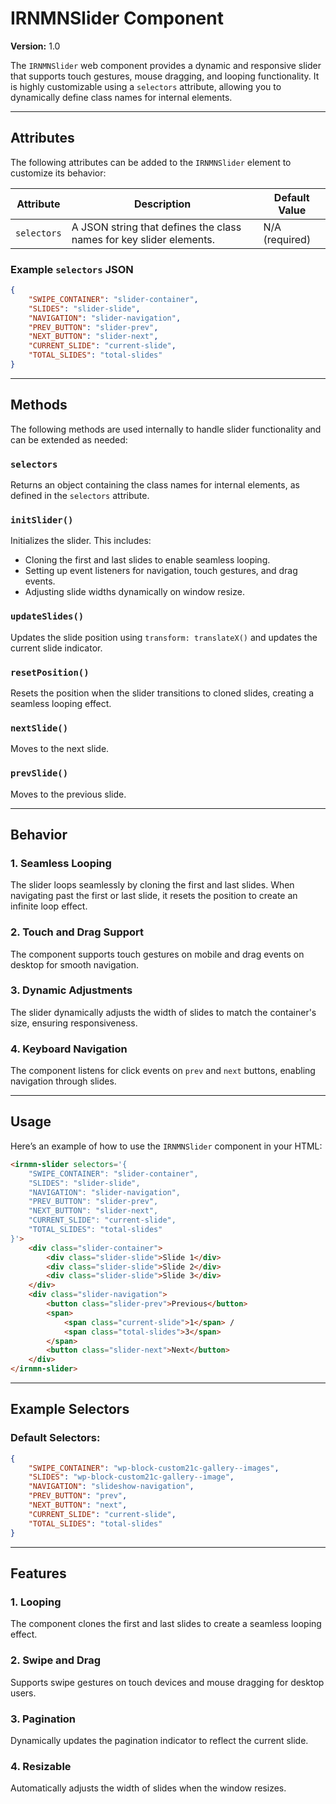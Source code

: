 # IRNMNSlider Component

**Version:** 1.0

The `IRNMNSlider` web component provides a dynamic and responsive slider that supports touch gestures, mouse dragging, and looping functionality. It is highly customizable using a `selectors` attribute, allowing you to dynamically define class names for internal elements.

---

## Attributes

The following attributes can be added to the `IRNMNSlider` element to customize its behavior:

| Attribute      | Description                                                                                      | Default Value                |
|----------------|--------------------------------------------------------------------------------------------------|------------------------------|
| `selectors`    | A JSON string that defines the class names for key slider elements.                              | N/A (required)               |

### Example `selectors` JSON

```json
{
    "SWIPE_CONTAINER": "slider-container",
    "SLIDES": "slider-slide",
    "NAVIGATION": "slider-navigation",
    "PREV_BUTTON": "slider-prev",
    "NEXT_BUTTON": "slider-next",
    "CURRENT_SLIDE": "current-slide",
    "TOTAL_SLIDES": "total-slides"
}
```

---

## Methods

The following methods are used internally to handle slider functionality and can be extended as needed:

### `selectors`
Returns an object containing the class names for internal elements, as defined in the `selectors` attribute.

### `initSlider()`
Initializes the slider. This includes:
- Cloning the first and last slides to enable seamless looping.
- Setting up event listeners for navigation, touch gestures, and drag events.
- Adjusting slide widths dynamically on window resize.

### `updateSlides()`
Updates the slide position using `transform: translateX()` and updates the current slide indicator.

### `resetPosition()`
Resets the position when the slider transitions to cloned slides, creating a seamless looping effect.

### `nextSlide()`
Moves to the next slide.

### `prevSlide()`
Moves to the previous slide.

---

## Behavior

### 1. **Seamless Looping**
The slider loops seamlessly by cloning the first and last slides. When navigating past the first or last slide, it resets the position to create an infinite loop effect.

### 2. **Touch and Drag Support**
The component supports touch gestures on mobile and drag events on desktop for smooth navigation.

### 3. **Dynamic Adjustments**
The slider dynamically adjusts the width of slides to match the container's size, ensuring responsiveness.

### 4. **Keyboard Navigation**
The component listens for click events on `prev` and `next` buttons, enabling navigation through slides.

---

## Usage

Here’s an example of how to use the `IRNMNSlider` component in your HTML:

```html
<irnmn-slider selectors='{
    "SWIPE_CONTAINER": "slider-container",
    "SLIDES": "slider-slide",
    "NAVIGATION": "slider-navigation",
    "PREV_BUTTON": "slider-prev",
    "NEXT_BUTTON": "slider-next",
    "CURRENT_SLIDE": "current-slide",
    "TOTAL_SLIDES": "total-slides"
}'>
    <div class="slider-container">
        <div class="slider-slide">Slide 1</div>
        <div class="slider-slide">Slide 2</div>
        <div class="slider-slide">Slide 3</div>
    </div>
    <div class="slider-navigation">
        <button class="slider-prev">Previous</button>
        <span>
            <span class="current-slide">1</span> / 
            <span class="total-slides">3</span>
        </span>
        <button class="slider-next">Next</button>
    </div>
</irnmn-slider>
```

---

## Example Selectors

### Default Selectors:
```json
{
    "SWIPE_CONTAINER": "wp-block-custom21c-gallery--images",
    "SLIDES": "wp-block-custom21c-gallery--image",
    "NAVIGATION": "slideshow-navigation",
    "PREV_BUTTON": "prev",
    "NEXT_BUTTON": "next",
    "CURRENT_SLIDE": "current-slide",
    "TOTAL_SLIDES": "total-slides"
}
```

---

## Features

### **1. Looping**
The component clones the first and last slides to create a seamless looping effect.

### **2. Swipe and Drag**
Supports swipe gestures on touch devices and mouse dragging for desktop users.

### **3. Pagination**
Dynamically updates the pagination indicator to reflect the current slide.

### **4. Resizable**
Automatically adjusts the width of slides when the window resizes.
